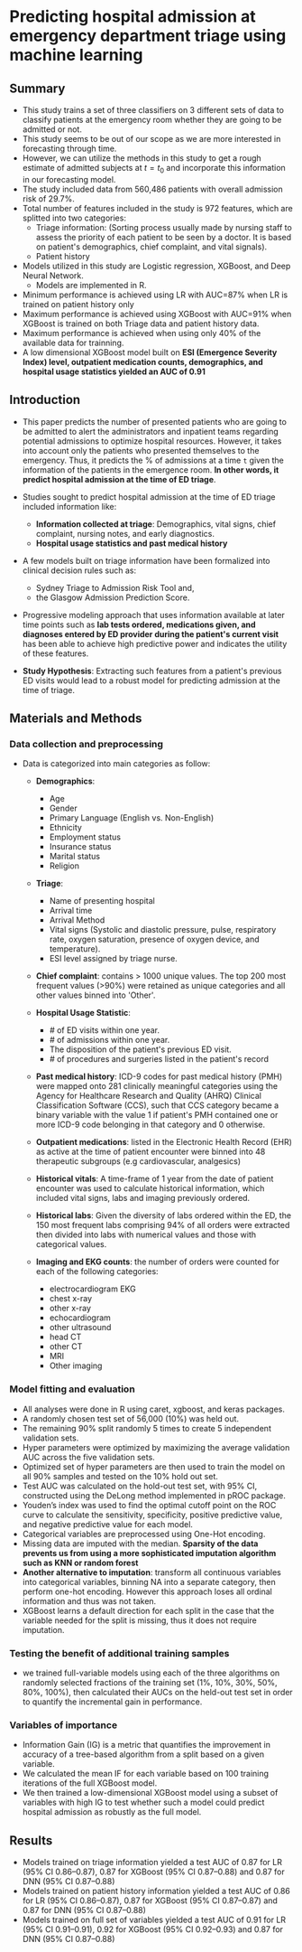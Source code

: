 # Predicting hospital admission at emergency department triage using machine learning

## Summary
- This study trains a set of three classifiers on 3 different sets of data to classify patients at the emergency room whether they are going to be admitted or not.
- This study seems to be out of our scope as we are more interested in forecasting through time.
- However, we can utilize the methods in this study to get a rough estimate of admitted subjects at $t=t_0$ and incorporate this information in our forecasting model.
- The study included data from 560,486 patients with overall admission risk of 29.7%.
- Total number of features included in the study is 972 features, which are splitted into two categories:
    - Triage information: (Sorting process usually made by nursing staff to assess the priority of each patient to be seen by a doctor. It is based on patient's demographics, chief complaint, and vital signals).
    - Patient history
- Models utilized in this study are Logistic regression, XGBoost, and Deep Neural Network.
    - Models are implemented in R.
- Minimum performance is achieved using LR with AUC=87% when LR is trained on patient history only
- Maximum performance is achieved using XGBoost with AUC=91% when XGBoost is trained on both Triage data and patient history data.
- Maximum performance is achieved when using only 40% of the available data for trainning.
- A low dimensional XGBoost model built on **ESI (Emergence Severity Index) level, outpatient medication counts, demographics, and hospital usage statistics yielded an AUC of 0.91**

## Introduction
- This paper predicts the number of presented patients who are going to be admitted to alert the administrators and inpatient teams regarding potential admissions to optimize hospital resources. However, it takes into account only the patients who presented themselves to the emergency. Thus, it predicts the % of admissions at a time `t` given the information of the patients in the emergence room. **In other words, it predict hospital admission at the time of ED triage**.

- Studies sought to predict hospital admission at the time of ED triage included information like:
    - **Information collected at triage**: Demographics, vital signs, chief complaint, nursing notes, and early diagnostics.
    - **Hospital usage statistics and past medical history**
- A few models built on triage information have been formalized into clinical decision rules such as:
    - Sydney Triage to Admission Risk Tool and,
    - the Glasgow Admission Prediction Score.
- Progressive modeling approach that uses information available at later time points such as **lab tests ordered, medications given, and diagnoses entered by ED provider during the patient's current visit** has been able to achieve high predictive power and indicates the utility of these features.
- **Study Hypothesis**: Extracting such features from a patient's previous ED visits would lead to a robust model for predicting admission at the time of triage.

## Materials and Methods
### Data collection and preprocessing
- Data is categorized into main categories as follow:
    - **Demographics**:
        - Age
        - Gender
        - Primary Language (English vs. Non-English)
        - Ethnicity
        - Employment status
        - Insurance status
        - Marital status
        - Religion
    - **Triage**:
        - Name of presenting hospital
        - Arrival time
        - Arrival Method
        - Vital signs (Systolic and diastolic pressure, pulse, respiratory rate, oxygen saturation, presence of oxygen device, and temperature).
        - ESI level assigned by triage nurse.
    - **Chief complaint**: contains > 1000 unique values. The top 200 most frequent values (>90%) were retained as unique categories and all other values binned into 'Other'.
    - **Hospital Usage Statistic**: 
        - \# of ED visits within one year.
        - \# of admissions within one year.
        - The disposition of the patient's previous ED visit.
        - \# of procedures and surgeries listed in the patient's record
    - **Past medical history**: ICD-9 codes for past medical history (PMH) were mapped onto 281 clinically meaningful categories using the Agency for Healthcare Research and Quality (AHRQ) Clinical Classification Software (CCS), such that CCS category became a binary variable with the value 1 if patient's PMH contained one or more ICD-9 code belonging in that category and 0 otherwise.

    - **Outpatient medications**: listed in the Electronic Health Record (EHR) as active at the time of patient encounter were binned into 48 therapeutic subgroups (e.g cardiovascular, analgesics)
    - **Historical vitals**: A time-frame of 1 year from the date of patient encounter was used to calculate historical information, which included vital signs, labs and imaging previously ordered.
    - **Historical labs**: Given the diversity of labs ordered within the ED, the 150 most frequent labs comprising 94% of all orders were extracted then divided into labs with numerical values and those with categorical values. 
    - **Imaging and EKG counts**: the number of orders were counted for each of the following categories: 
        - electrocardiogram EKG
        - chest x-ray
        - other x-ray
        - echocardiogram
        - other ultrasound
        - head CT
        - other CT
        - MRI
        - Other imaging


### Model fitting and evaluation
- All analyses were done in R using caret, xgboost, and keras packages.
- A randomly chosen test set of 56,000 (10%) was held out.
- The remaining 90% split randomly 5 times to create 5 independent validation sets.
- Hyper parameters were optimized by maximizing the average validation AUC across the five validation sets.
- Optimized set of hyper parameters are then used to train the model on all 90% samples and tested on the 10% hold out set.
- Test AUC was calculated on the hold-out test set, with 95% CI, constructed using the DeLong method implemented in pROC package.
- Youden’s index was used to find the optimal cutoff point on the ROC curve to calculate the sensitivity, specificity, positive predictive value, and negative predictive value for each model.
- Categorical variables are preprocessed using One-Hot encoding.
- Missing data are imputed with the median. **Sparsity of the data prevents us from using a more sophisticated imputation algorithm such as KNN or random forest**
- **Another alternative to imputation**: transform all continuous variables into categorical variables, binning NA into a separate category, then perform one-hot encoding. However this approach loses all ordinal information and thus was not taken.
- XGBoost learns a default direction for each split in the case that the variable needed for the split is missing, thus it does not require imputation.

### Testing the benefit of additional training samples
- we trained full-variable models using each of the three algorithms on randomly selected fractions of the training set (1%, 10%, 30%, 50%, 80%, 100%), then calculated their AUCs on the held-out test set in order to quantify the incremental gain in performance.

### Variables of importance
- Information Gain (IG) is a metric that quantifies the improvement in accuracy of a tree-based algorithm from a split based on a given variable. 
- We calculated the mean IF for each variable based on 100 training iterations of the full XGBoost model.
- We then trained a low-dimensional XGBoost model using a subset of variables with high IG to test whether such a model could predict hospital admission as robustly as the full model.

## Results
- Models trained on triage information yielded a test AUC of 0.87 for LR (95% CI 0.86–0.87), 0.87 for XGBoost (95% CI 0.87–0.88) and 0.87 for DNN (95% CI 0.87–0.88)
- Models trained on patient history information yielded a test AUC of 0.86 for LR (95% CI 0.86–0.87), 0.87 for XGBoost (95% CI 0.87–0.87) and 0.87 for DNN (95% CI 0.87–0.88)
- Models trained on full set of variables yielded a test AUC of 0.91 for LR (95% CI 0.91–0.91), 0.92 for XGBoost (95% CI 0.92–0.93) and 0.87 for DNN (95% CI 0.87–0.88)